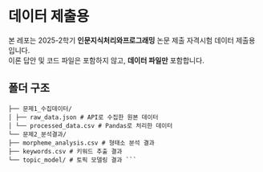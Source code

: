 # 데이터 제출용

본 레포는 2025-2학기 **인문지식처리와프로그래밍** 논문 제출 자격시험 데이터 제출용입니다.  
이론 답안 및 코드 파일은 포함하지 않고, **데이터 파일만** 포함합니다.

## 폴더 구조

``` data/
├── 문제1_수집데이터/
│ ├── raw_data.json # API로 수집한 원본 데이터
│ └── processed_data.csv # Pandas로 처리한 데이터
└── 문제2_분석결과/
├── morpheme_analysis.csv # 형태소 분석 결과
├── keywords.csv # 키워드 추출 결과
└── topic_model/ # 토픽 모델링 결과 ```

